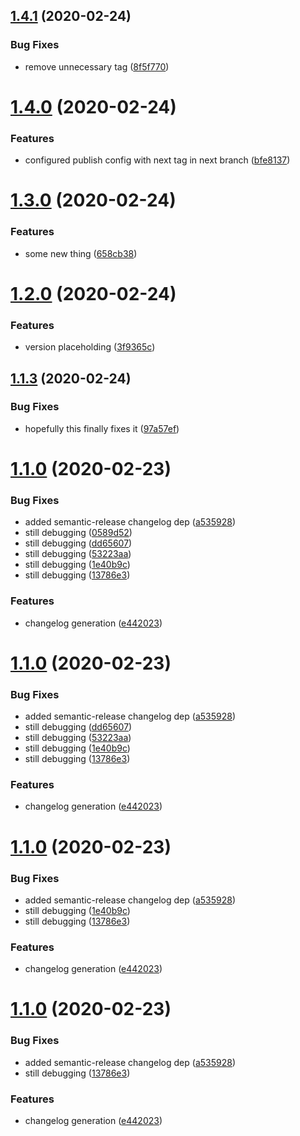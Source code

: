 ## [1.4.1](https://github.com/harrysolovay/testing-semantic-release/compare/v1.4.0...v1.4.1) (2020-02-24)


### Bug Fixes

* remove unnecessary tag ([8f5f770](https://github.com/harrysolovay/testing-semantic-release/commit/8f5f770b6fe39aefad9921ef696d1b523dc3681a))

# [1.4.0](https://github.com/harrysolovay/testing-semantic-release/compare/v1.3.0...v1.4.0) (2020-02-24)


### Features

* configured publish config with next tag in next branch ([bfe8137](https://github.com/harrysolovay/testing-semantic-release/commit/bfe81377029bdb15314785f1e990f8437df897cf))

# [1.3.0](https://github.com/harrysolovay/testing-semantic-release/compare/v1.2.0...v1.3.0) (2020-02-24)


### Features

* some new thing ([658cb38](https://github.com/harrysolovay/testing-semantic-release/commit/658cb383b748bec87c92b59e15f4da57ef7b0807))

# [1.2.0](https://github.com/harrysolovay/testing-semantic-release/compare/v1.1.3...v1.2.0) (2020-02-24)


### Features

* version placeholding ([3f9365c](https://github.com/harrysolovay/testing-semantic-release/commit/3f9365cea1d066252e8c70765de4b2a22d6f797d))

## [1.1.3](https://github.com/harrysolovay/testing-semantic-release/compare/v1.1.2...v1.1.3) (2020-02-24)


### Bug Fixes

* hopefully this finally fixes it ([97a57ef](https://github.com/harrysolovay/testing-semantic-release/commit/97a57efcced108dfe5d90235118010fe850ad8e5))

# [1.1.0](https://github.com/harrysolovay/testing-semantic-release/compare/v1.0.0...v1.1.0) (2020-02-23)


### Bug Fixes

* added semantic-release changelog dep ([a535928](https://github.com/harrysolovay/testing-semantic-release/commit/a535928720cb60928044836265201c7ae332b18f))
* still debugging ([0589d52](https://github.com/harrysolovay/testing-semantic-release/commit/0589d52c9a6f35e66ce3365ff6d895a177469889))
* still debugging ([dd65607](https://github.com/harrysolovay/testing-semantic-release/commit/dd656076add5a387562ebf0aa55373d8b6b7b395))
* still debugging ([53223aa](https://github.com/harrysolovay/testing-semantic-release/commit/53223aab6619f5e72cb2b91e1c34e49fb1edb03e))
* still debugging ([1e40b9c](https://github.com/harrysolovay/testing-semantic-release/commit/1e40b9c6e6732adcc609ec5475259cc198847e3e))
* still debugging ([13786e3](https://github.com/harrysolovay/testing-semantic-release/commit/13786e39b5579a84e0a5967324683dc74b9d5570))


### Features

* changelog generation ([e442023](https://github.com/harrysolovay/testing-semantic-release/commit/e442023c4472f9d7deb401d65012186ae5081a66))

# [1.1.0](https://github.com/harrysolovay/testing-semantic-release/compare/v1.0.0...v1.1.0) (2020-02-23)


### Bug Fixes

* added semantic-release changelog dep ([a535928](https://github.com/harrysolovay/testing-semantic-release/commit/a535928720cb60928044836265201c7ae332b18f))
* still debugging ([dd65607](https://github.com/harrysolovay/testing-semantic-release/commit/dd656076add5a387562ebf0aa55373d8b6b7b395))
* still debugging ([53223aa](https://github.com/harrysolovay/testing-semantic-release/commit/53223aab6619f5e72cb2b91e1c34e49fb1edb03e))
* still debugging ([1e40b9c](https://github.com/harrysolovay/testing-semantic-release/commit/1e40b9c6e6732adcc609ec5475259cc198847e3e))
* still debugging ([13786e3](https://github.com/harrysolovay/testing-semantic-release/commit/13786e39b5579a84e0a5967324683dc74b9d5570))


### Features

* changelog generation ([e442023](https://github.com/harrysolovay/testing-semantic-release/commit/e442023c4472f9d7deb401d65012186ae5081a66))

# [1.1.0](https://github.com/harrysolovay/testing-semantic-release/compare/v1.0.0...v1.1.0) (2020-02-23)


### Bug Fixes

* added semantic-release changelog dep ([a535928](https://github.com/harrysolovay/testing-semantic-release/commit/a535928720cb60928044836265201c7ae332b18f))
* still debugging ([1e40b9c](https://github.com/harrysolovay/testing-semantic-release/commit/1e40b9c6e6732adcc609ec5475259cc198847e3e))
* still debugging ([13786e3](https://github.com/harrysolovay/testing-semantic-release/commit/13786e39b5579a84e0a5967324683dc74b9d5570))


### Features

* changelog generation ([e442023](https://github.com/harrysolovay/testing-semantic-release/commit/e442023c4472f9d7deb401d65012186ae5081a66))

# [1.1.0](https://github.com/harrysolovay/testing-semantic-release/compare/v1.0.0...v1.1.0) (2020-02-23)


### Bug Fixes

* added semantic-release changelog dep ([a535928](https://github.com/harrysolovay/testing-semantic-release/commit/a535928720cb60928044836265201c7ae332b18f))
* still debugging ([13786e3](https://github.com/harrysolovay/testing-semantic-release/commit/13786e39b5579a84e0a5967324683dc74b9d5570))


### Features

* changelog generation ([e442023](https://github.com/harrysolovay/testing-semantic-release/commit/e442023c4472f9d7deb401d65012186ae5081a66))
